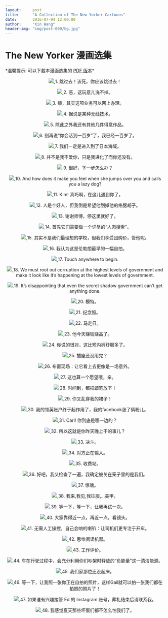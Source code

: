 ```yaml
---
layout:     post
title:      "A Collection of The New Yorker Cartoons"
date:       2016-07-04 12:00:00
author:     "Xin Wang"
header-img: "img/post-009/bg.jpg"
---
```


# The New Yorker 漫画选集

<center>
<div id="mykudos"></div>
</center>

<p>*温馨提示: 可以下载本漫画选集的 <a href="{{ site.baseurl }}/PDFs/A-collection-of-The-New-Yorker-Cartoons.pdf">PDF 版本</a>*</p>

<p><center>
<a href="#">
    <img src="{{ site.baseurl }}/img/post-009/race_horses.jpg">
</a>
<span class="caption text-muted">1. 跳过去！该死，你应该跳过去！</span>
</center></p>

<p><center>
<a href="#">
    <img src="{{ site.baseurl }}/img/post-009/polar_bear.jpg">
</a>
<span class="caption text-muted">2. 恶，这玩意儿洗不掉。</span>
</center></p>

<p><center>
<a href="#">
    <img src="{{ site.baseurl }}/img/post-009/bank_robbery.jpg">
</a>
<span class="caption text-muted">3. 额，其实这项业务可以网上办理。</span>
</center></p>

<p><center>
<a href="#">
    <img src="{{ site.baseurl }}/img/post-009/wireless.jpg">
</a>
<span class="caption text-muted">4. 据说是某种无线技术。</span>
</center></p>

<p><center>
<a href="#">
    <img src="{{ site.baseurl }}/img/post-009/cats_talk.jpg">
</a>
<span class="caption text-muted">5. 除此之外我还有其他几件得意作品。</span>
</center></p>

<p><center>
<a href="#">
    <img src="{{ site.baseurl }}/img/post-009/hundred_years_old.jpg">
</a>
<span class="caption text-muted">6. 别再说“你会活到一百岁”了，我已经一百岁了。</span>
</center></p>

<p><center>
<a href="#">
    <img src="{{ site.baseurl }}/img/post-009/Japanese_sea.jpg">
</a>
<span class="caption text-muted">7. 我们一定是进入到了日本海域。</span>
</center></p>

<p><center>
<a href="#">
    <img src="{{ site.baseurl }}/img/post-009/cave_man_love.jpg">
</a>
<span class="caption text-muted">8. 并不是我不爱你，只是我进化了而你还没有。</span>
</center></p>

<p><center>
<a href="#">
    <img src="{{ site.baseurl }}/img/post-009/wolves_as_sheep.jpg">
</a>
<span class="caption text-muted">9. 很好，下一步怎么办？</span>
</center></p>

<p><center>
<a href="#">
    <img src="{{ site.baseurl }}/img/post-009/fox_and_dog.jpg">
</a>
<span class="caption text-muted">10. And how does it make you feel when she jumps over you and calls you a lazy dog?</span>
</center></p>

<p><center>
<a href="#">
    <img src="{{ site.baseurl }}/img/post-009/fish_can_meet.jpg">
</a>
<span class="caption text-muted">11. Kim! 真巧啊，在这儿遇到你了。</span>
</center></p>

<p><center>
<a href="#">
    <img src="{{ site.baseurl }}/img/post-009/sheep_and_man.jpg">
</a>
<span class="caption text-muted">12. 人是个好人，但我倒是希望他刮掉他的络腮胡子。</span>
</center></p>

<p><center>
<a href="#">
    <img src="{{ site.baseurl }}/img/post-009/fish_taxi.jpg">
</a>
<span class="caption text-muted">13. 谢谢师傅，停这里就好了。</span>
</center></p>

<p><center>
<a href="#">
    <img src="{{ site.baseurl }}/img/post-009/hunting_dog_internet.jpg">
</a>
<span class="caption text-muted">14. 首先它们需要做一个详尽的“人肉搜索”。</span>
</center></p>

<p><center>
<a href="#">
    <img src="{{ site.baseurl }}/img/post-009/school_choosing.jpg">
</a>
<span class="caption text-muted">15. 其实不是我们最理想的学校，但我们享受团购价，管他呢。</span>
</center></p>

<p><center>
<a href="#">
    <img src="{{ site.baseurl }}/img/post-009/selfie_art.jpg">
</a>
<span class="caption text-muted">16. 我认为这是伦勃朗最早的一幅自拍。</span>
</center></p>

<p><center>
<a href="#">
    <img src="{{ site.baseurl }}/img/post-009/touch_anywhere.jpg">
</a>
<span class="caption text-muted">17. Touch anywhere to begin.</span>
</center></p>

<p><center>
<a href="#">
    <img src="{{ site.baseurl }}/img/post-009/Chinese_government.jpg">
</a>
<span class="caption text-muted">18. We must root out corruption at the highest levels of government and make it look like it’s happening at the lowest levels of government.</span>
</center></p>

<p><center>
<a href="#">
    <img src="{{ site.baseurl }}/img/post-009/Chinese_meeting.jpg">
</a>
<span class="caption text-muted">19. It’s disappointing that even the secret shadow government can’t get anything done.</span>
</center></p>

<p><center>
<a href="#">
    <img src="{{ site.baseurl }}/img/post-009/modeling.jpg">
</a>
<span class="caption text-muted">20. 模特。</span>
</center></p>

<p><center>
<a href="#">
    <img src="{{ site.baseurl }}/img/post-009/chess_picturing.jpg">
</a>
<span class="caption text-muted">21. 纪念照。</span>
</center></p>

<p><center>
<a href="#">
    <img src="{{ site.baseurl }}/img/post-009/chess_wedding.jpg">
</a>
<span class="caption text-muted">22. 马走日。</span>
</center></p>

<p><center>
<a href="#">
    <img src="{{ site.baseurl }}/img/post-009/money_making_high.jpg">
</a>
<span class="caption text-muted">23. 他今天赚钱赚高了。</span>
</center></p>

<p><center>
<a href="#">
    <img src="{{ site.baseurl }}/img/post-009/better_than_briefs.jpg">
</a>
<span class="caption text-muted">24. 你说的很对，这比短内裤舒服多了。</span>
</center></p>

<p><center>
<a href="#">
    <img src="{{ site.baseurl }}/img/post-009/outlet_wanted.jpg">
</a>
<span class="caption text-muted">25. 插座还没用完？</span>
</center></p>

<p><center>
<a href="#">
    <img src="{{ site.baseurl }}/img/post-009/scene_setting.jpg">
</a>
<span class="caption text-muted">26. 布置现场：让它看上去更像是一场意外。</span>
</center></p>

<p><center>
<a href="#">
    <img src="{{ site.baseurl }}/img/post-009/selfie_count_one.jpg">
</a>
<span class="caption text-muted">27. 这也算一个愿望哦，亲。</span>
</center></p>

<p><center>
<a href="#">
    <img src="{{ site.baseurl }}/img/post-009/kinder_exam.jpg">
</a>
<span class="caption text-muted">28. 时间到，都把蜡笔放下！</span>
</center></p>

<p><center>
<a href="#">
    <img src="{{ site.baseurl }}/img/post-009/cave_argument.jpg">
</a>
<span class="caption text-muted">29. 你又乱穿我的裙子！</span>
</center></p>

<p><center>
<a href="#">
    <img src="{{ site.baseurl }}/img/post-009/linkin_worked.jpg">
</a>
<span class="caption text-muted">30. 我的领英账户终于起作用了，我的facebook涨了俩粉儿。</span>
</center></p>

<p><center>
<a href="#">
    <img src="{{ site.baseurl }}/img/post-009/pick_a_side.jpg">
</a>
<span class="caption text-muted">31. Carl! 你到底是哪一边的？</span>
</center></p>

<p><center>
<a href="#">
    <img src="{{ site.baseurl }}/img/post-009/oscar_lier.jpg">
</a>
<span class="caption text-muted">32. 所以这就是你昨天晚上干的事儿？</span>
</center></p>

<p><center>
<a href="#">
    <img src="{{ site.baseurl }}/img/post-009/fight.jpg">
</a>
<span class="caption text-muted">33. 决斗。</span>
</center></p>

<p><center>
<a href="#">
    <img src="{{ site.baseurl }}/img/post-009/chat_with_god.jpg">
</a>
<span class="caption text-muted">34. 对方正在输入。</span>
</center></p>

<p><center>
<a href="#">
    <img src="{{ site.baseurl }}/img/post-009/toll_station.jpg">
</a>
<span class="caption text-muted">35. 收费站。</span>
</center></p>

<p><center>
<a href="#">
    <img src="{{ site.baseurl }}/img/post-009/in_or_out.jpg">
</a>
<span class="caption text-muted">36. 好吧，我又检查了一遍，我确定被关在笼子里的是我们。</span>
</center></p>

<p><center>
<a href="#">
    <img src="{{ site.baseurl }}/img/post-009/scared_and_regret.jpg">
</a>
<span class="caption text-muted">37. 惊魂。</span>
</center></p>

<p><center>
<a href="#">
    <img src="{{ site.baseurl }}/img/post-009/Caesar.jpg">
</a>
<span class="caption text-muted">38. 我来,我见,我征服,...美甲。</span>
</center></p>

<p><center>
<a href="#">
    <img src="{{ site.baseurl }}/img/post-009/wizard.jpg">
</a>
<span class="caption text-muted">39. 等一下，等一下，让我再试一次。</span>
</center></p>

<p><center>
<a href="#">
    <img src="{{ site.baseurl }}/img/post-009/alien_group_photo.jpg">
</a>
<span class="caption text-muted">40. 大家靠得近一点，再近一点，看镜头。</span>
</center></p>

<p><center>
<a href="#">
    <img src="{{ site.baseurl }}/img/post-009/self-honking.jpg">
</a>
<span class="caption text-muted">41. 无需人工操控，自己会响的喇叭：让司机们更专注于开车。</span>
</center></p>

<p><center>
<a href="#">
    <img src="{{ site.baseurl }}/img/post-009/mind_reading.jpg">
</a>
<span class="caption text-muted">42. 思维阅读机器。</span>
</center></p>

<p><center>
<a href="#">
    <img src="{{ site.baseurl }}/img/post-009/job_evaluation.jpg">
</a>
<span class="caption text-muted">43. 工作评价。</span>
</center></p>

<p><center>
<a href="#">
    <img src="{{ site.baseurl }}/img/post-009/car_selling.jpg">
</a>
<span class="caption text-muted">44. 车在行驶过程中，会充分利用你们吵架时释放的“负能量”这一清洁能源。</span>
</center></p>

<p><center>
<a href="#">
    <img src="{{ site.baseurl }}/img/post-009/walk_dog.jpg">
</a>
<span class="caption text-muted">45. 我们家那位还没起床。</span>
</center></p>

<p><center>
<a href="#">
    <img src="{{ site.baseurl }}/img/post-009/multi_photo_taking.jpg">
</a>
<span class="caption text-muted">46. 等一下，让我照一张你正在自拍的照片，这样Gail就可以拍一张我们都在拍照的照片了！</span>
</center></p>

<p><center>
<a href="#">
    <img src="{{ site.baseurl }}/img/post-009/Instagram_account.jpg">
</a>
<span class="caption text-muted">47. 如果谁有兴趣接管 Ed 的 Instagram 账号，葬礼结束后请联系我。</span>
</center></p>

<p><center>
<a href="#">
    <img src="{{ site.baseurl }}/img/post-009/heros_at_summer.jpg">
</a>
<span class="caption text-muted">48. 我感觉夏天那些坏蛋们都不怎么怕我们了。</span>
</center></p>